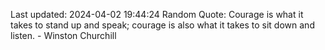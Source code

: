 Last updated: 2024-04-02 19:44:24
Random Quote: Courage is what it takes to stand up and speak; courage is also what it takes to sit down and listen. - Winston Churchill